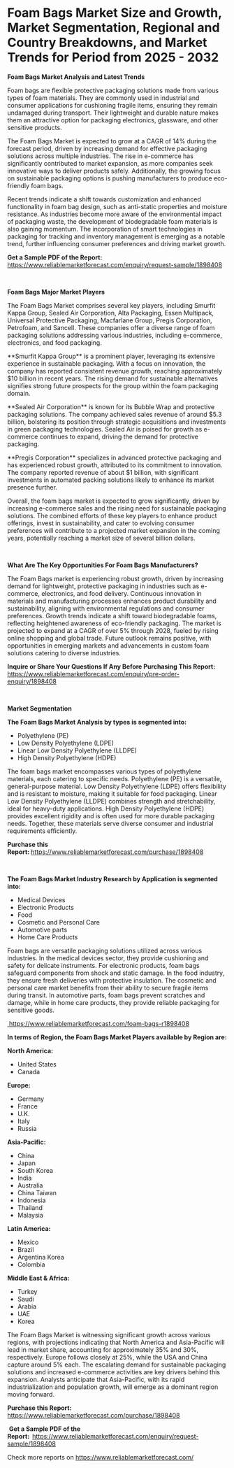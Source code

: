 <p><h1>Foam Bags Market Size and Growth, Market Segmentation, Regional and Country Breakdowns, and Market Trends for Period from 2025 -  2032</h1></p><p><strong>Foam Bags Market Analysis and Latest Trends</strong></p>
<p><p>Foam bags are flexible protective packaging solutions made from various types of foam materials. They are commonly used in industrial and consumer applications for cushioning fragile items, ensuring they remain undamaged during transport. Their lightweight and durable nature makes them an attractive option for packaging electronics, glassware, and other sensitive products.</p><p>The Foam Bags Market is expected to grow at a CAGR of 14% during the forecast period, driven by increasing demand for effective packaging solutions across multiple industries. The rise in e-commerce has significantly contributed to market expansion, as more companies seek innovative ways to deliver products safely. Additionally, the growing focus on sustainable packaging options is pushing manufacturers to produce eco-friendly foam bags.</p><p>Recent trends indicate a shift towards customization and enhanced functionality in foam bag design, such as anti-static properties and moisture resistance. As industries become more aware of the environmental impact of packaging waste, the development of biodegradable foam materials is also gaining momentum. The incorporation of smart technologies in packaging for tracking and inventory management is emerging as a notable trend, further influencing consumer preferences and driving market growth.</p></p>
<p><strong>Get a Sample PDF of the Report:&nbsp;</strong> <a href="https://www.reliablemarketforecast.com/enquiry/request-sample/1898408?utm_campaign=2288&utm_medium=2&utm_source=Github&utm_content=ia&utm_term=05042025&utm_id=foam-bags">https://www.reliablemarketforecast.com/enquiry/request-sample/1898408</a></p>
<p>&nbsp;</p>
<p><strong>Foam Bags Major Market Players</strong></p>
<p><p>The Foam Bags Market comprises several key players, including Smurfit Kappa Group, Sealed Air Corporation, Alta Packaging, Essen Multipack, Universal Protective Packaging, Macfarlane Group, Pregis Corporation, Petrofoam, and Sancell. These companies offer a diverse range of foam packaging solutions addressing various industries, including e-commerce, electronics, and food packaging.</p><p>**Smurfit Kappa Group** is a prominent player, leveraging its extensive experience in sustainable packaging. With a focus on innovation, the company has reported consistent revenue growth, reaching approximately $10 billion in recent years. The rising demand for sustainable alternatives signifies strong future prospects for the group within the foam packaging domain.</p><p>**Sealed Air Corporation** is known for its Bubble Wrap and protective packaging solutions. The company achieved sales revenue of around $5.3 billion, bolstering its position through strategic acquisitions and investments in green packaging technologies. Sealed Air is poised for growth as e-commerce continues to expand, driving the demand for protective packaging.</p><p>**Pregis Corporation** specializes in advanced protective packaging and has experienced robust growth, attributed to its commitment to innovation. The company reported revenue of about $1 billion, with significant investments in automated packing solutions likely to enhance its market presence further.</p><p>Overall, the foam bags market is expected to grow significantly, driven by increasing e-commerce sales and the rising need for sustainable packaging solutions. The combined efforts of these key players to enhance product offerings, invest in sustainability, and cater to evolving consumer preferences will contribute to a projected market expansion in the coming years, potentially reaching a market size of several billion dollars.</p></p>
<p>&nbsp;</p>
<p><strong>What Are The Key Opportunities For Foam Bags Manufacturers?</strong></p>
<p><p>The Foam Bags market is experiencing robust growth, driven by increasing demand for lightweight, protective packaging in industries such as e-commerce, electronics, and food delivery. Continuous innovation in materials and manufacturing processes enhances product durability and sustainability, aligning with environmental regulations and consumer preferences. Growth trends indicate a shift toward biodegradable foams, reflecting heightened awareness of eco-friendly packaging. The market is projected to expand at a CAGR of over 5% through 2028, fueled by rising online shopping and global trade. Future outlook remains positive, with opportunities in emerging markets and advancements in custom foam solutions catering to diverse industries.</p></p>
<p><strong>Inquire or Share Your Questions If Any Before Purchasing This Report:</strong> <a href="https://www.reliablemarketforecast.com/enquiry/pre-order-enquiry/1898408?utm_campaign=2288&utm_medium=2&utm_source=Github&utm_content=ia&utm_term=05042025&utm_id=foam-bags">https://www.reliablemarketforecast.com/enquiry/pre-order-enquiry/1898408</a></p>
<p>&nbsp;</p>
<p><strong>Market Segmentation</strong></p>
<p><strong>The Foam Bags Market Analysis by types is segmented into:</strong></p>
<p><ul><li>Polyethylene (PE)</li><li>Low Density Polyethylene (LDPE)</li><li>Linear Low Density Polyethylene (LLDPE)</li><li>High Density Polyethylene (HDPE)</li></ul></p>
<p><p>The foam bags market encompasses various types of polyethylene materials, each catering to specific needs. Polyethylene (PE) is a versatile, general-purpose material. Low Density Polyethylene (LDPE) offers flexibility and is resistant to moisture, making it suitable for food packaging. Linear Low Density Polyethylene (LLDPE) combines strength and stretchability, ideal for heavy-duty applications. High Density Polyethylene (HDPE) provides excellent rigidity and is often used for more durable packaging needs. Together, these materials serve diverse consumer and industrial requirements efficiently.</p></p>
<p><strong>Purchase this Report:&nbsp;</strong><a href="https://www.reliablemarketforecast.com/purchase/1898408?utm_campaign=2288&utm_medium=2&utm_source=Github&utm_content=ia&utm_term=05042025&utm_id=foam-bags">https://www.reliablemarketforecast.com/purchase/1898408</a></p>
<p>&nbsp;</p>
<p><strong>The Foam Bags Market Industry Research by Application is segmented into:</strong></p>
<p><ul><li>Medical Devices</li><li>Electronic Products</li><li>Food</li><li>Cosmetic and Personal Care</li><li>Automotive parts</li><li>Home Care Products</li></ul></p>
<p><p>Foam bags are versatile packaging solutions utilized across various industries. In the medical devices sector, they provide cushioning and safety for delicate instruments. For electronic products, foam bags safeguard components from shock and static damage. In the food industry, they ensure fresh deliveries with protective insulation. The cosmetic and personal care market benefits from their ability to secure fragile items during transit. In automotive parts, foam bags prevent scratches and damage, while in home care products, they provide reliable packaging for sensitive goods.</p></p>
<p><a href="https://www.reliablemarketforecast.com/foam-bags-r1898408?utm_campaign=2288&utm_medium=2&utm_source=Github&utm_content=ia&utm_term=05042025&utm_id=foam-bags">&nbsp;https://www.reliablemarketforecast.com/foam-bags-r1898408</a></p>
<p><strong>In terms of Region, the Foam Bags Market Players available by Region are:</strong></p>
<p>
    <p> <strong> North America: </strong>
        <ul>
            <li>United States</li>
            <li>Canada</li>
        </ul>
        </p> 
    <p> <strong> Europe: </strong>
        <ul>
            <li>Germany</li>
            <li>France</li>
            <li>U.K.</li>
            <li>Italy</li>
            <li>Russia</li>
        </ul>
        </p> 
    <p> <strong> Asia-Pacific: </strong>
        <ul>
            <li>China</li>
            <li>Japan</li>
            <li>South Korea</li>
            <li>India</li>
            <li>Australia</li>
            <li>China Taiwan</li>
            <li>Indonesia</li>
            <li>Thailand</li>
            <li>Malaysia</li>
        </ul>
        </p> 
    <p> <strong> Latin America: </strong>
        <ul>
            <li>Mexico</li>
            <li>Brazil</li>
            <li>Argentina Korea</li>
            <li>Colombia</li>
        </ul>
        </p> 
    <p> <strong> Middle East & Africa: </strong>
        <ul>
            <li>Turkey</li>
            <li>Saudi</li>
            <li>Arabia</li>
            <li>UAE</li>
            <li>Korea</li>
        </ul>
    </p>
    </p>
<p><p>The Foam Bags Market is witnessing significant growth across various regions, with projections indicating that North America and Asia-Pacific will lead in market share, accounting for approximately 35% and 30%, respectively. Europe follows closely at 25%, while the USA and China capture around 5% each. The escalating demand for sustainable packaging solutions and increased e-commerce activities are key drivers behind this expansion. Analysts anticipate that Asia-Pacific, with its rapid industrialization and population growth, will emerge as a dominant region moving forward.</p></p>
<p><strong>Purchase this Report: </strong><a href="https://www.reliablemarketforecast.com/purchase/1898408?utm_campaign=2288&utm_medium=2&utm_source=Github&utm_content=ia&utm_term=05042025&utm_id=foam-bags">https://www.reliablemarketforecast.com/purchase/1898408</a></p>
<p>&nbsp;<strong>Get a Sample PDF of the Report:&nbsp;&nbsp;</strong><a href="https://www.reliablemarketforecast.com/enquiry/request-sample/1898408?utm_campaign=2288&utm_medium=2&utm_source=Github&utm_content=ia&utm_term=05042025&utm_id=foam-bags">https://www.reliablemarketforecast.com/enquiry/request-sample/1898408</a></p>
<p><strong></strong></p>
<p>Check more reports on <a href="https://www.reliablemarketforecast.com/?utm_campaign=2288&utm_medium=2&utm_source=Github&utm_content=ia&utm_term=05042025&utm_id=foam-bags">https://www.reliablemarketforecast.com/</a></p>